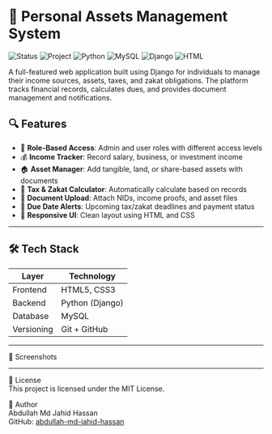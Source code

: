 # 💼 Personal Assets Management System

![Status](https://img.shields.io/badge/Status-On-Going-green)
![Project](https://img.shields.io/badge/Project-Personal%20Assets%20Management-blue)
![Python](https://img.shields.io/badge/Language-Python-yellow)
![MySQL](https://img.shields.io/badge/Database-MySQL-blue)
![Django](https://img.shields.io/badge/Framework-Django-green)
![HTML](https://img.shields.io/badge/Frontend-HTML%2FCSS-orange)

A full-featured web application built using Django for individuals to manage their income sources, assets, taxes, and zakat obligations. The platform tracks financial records, calculates dues, and provides document management and notifications.

## 🔍 Features

- 🔐 **Role-Based Access**: Admin and user roles with different access levels
- 💰 **Income Tracker**: Record salary, business, or investment income
- 🏠 **Asset Manager**: Add tangible, land, or share-based assets with documents
- 🧾 **Tax & Zakat Calculator**: Automatically calculate based on records
- 📎 **Document Upload**: Attach NIDs, income proofs, and asset files
- 📆 **Due Date Alerts**: Upcoming tax/zakat deadlines and payment status
- 📱 **Responsive UI**: Clean layout using HTML and CSS

---

## 🛠️ Tech Stack

| Layer      | Technology            |
|------------|------------------------|
| Frontend   | HTML5, CSS3            |
| Backend    | Python (Django)        |
| Database   | MySQL                  |
| Versioning | Git + GitHub           |


---

📸 Screenshots  


---

📄 License  
This project is licensed under the MIT License.

👤 Author  
Abdullah Md Jahid Hassan  
GitHub: [abdullah-md-jahid-hassan](https://github.com/abdullah-md-jahid-hassan)
